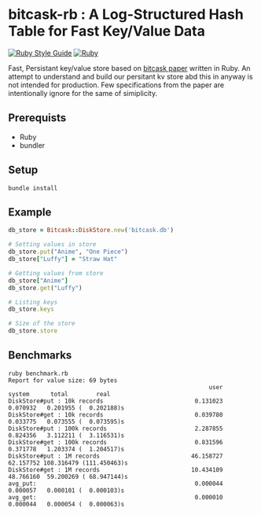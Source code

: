 # bitcask-rb : A Log-Structured Hash Table for Fast Key/Value Data

[![Ruby Style Guide](https://img.shields.io/badge/code%20style-rubocop-brightgreen)](https://github.com/rubocop/rubocop)
[![Ruby](https://img.shields.io/badge/ruby-3.1.1-brightgreen)](https://www.ruby-lang.org/en/)


Fast, Persistant key/value store based on [bitcask paper](https://riak.com/assets/bitcask-intro.pdf) written in Ruby.
An attempt to understand and build our persitant kv store abd this in anyway is not intended for production.
Few specifications from the paper are intentionally ignore for the same of simiplicity.

## Prerequists

- Ruby
- bundler

## Setup

```shell
bundle install
```

## Example

```ruby
db_store = Bitcask::DiskStore.new('bitcask.db')

# Setting values in store
db_store.put("Anime", "One Piece")
db_store["Luffy"] = "Straw Hat"

# Getting values from store
db_store["Anime"]
db_store.get("Luffy")

# Listing keys
db_store.keys

# Size of the store
db_store.store
```

## Benchmarks

```shell
ruby benchmark.rb
Report for value size: 69 bytes
                                                         user     system      total        real
DiskStore#put : 10k records                          0.131023   0.070932   0.201955 (  0.202188)s
DiskStore#get : 10k records                          0.039780   0.033775   0.073555 (  0.073595)s
DiskStore#put : 100k records                         2.287855   0.824356   3.112211 (  3.116531)s
DiskStore#get : 100k records                         0.831596   0.371778   1.203374 (  1.204517)s
DiskStore#put : 1M records                          46.158727  62.157752 108.316479 (111.450463)s
DiskStore#get : 1M records                          10.434109  48.766160  59.200269 ( 68.947144)s
avg_put:                                             0.000044   0.000057   0.000101 (  0.000103)s
avg_get:                                             0.000010   0.000044   0.000054 (  0.000063)s
```

